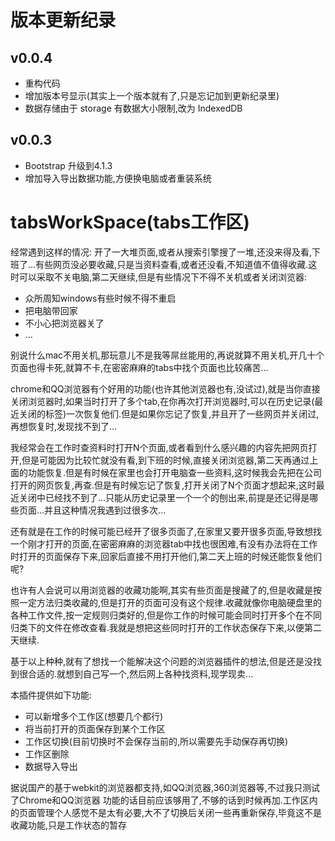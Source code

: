 # 版本更新纪录
## v0.0.4
* 重构代码
* 增加版本号显示(其实上一个版本就有了,只是忘记加到更新纪录里)
* 数据存储由于 storage 有数据大小限制,改为 IndexedDB

## v0.0.3
* Bootstrap 升级到4.1.3
* 增加导入导出数据功能,方便换电脑或者重装系统

# tabsWorkSpace(tabs工作区)
经常遇到这样的情况: 开了一大堆页面,或者从搜索引擎搜了一堆,还没来得及看,下班了...有些网页没必要收藏,只是当资料查看,或者还没看,不知道值不值得收藏.这时可以采取不关电脑,第二天继续,但是有些情况下不得不关机或者关闭浏览器:

* 众所周知windows有些时候不得不重启
* 把电脑带回家
* 不小心把浏览器关了
* ...

别说什么mac不用关机,那玩意儿不是我等屌丝能用的,再说就算不用关机,开几十个页面也得卡死,就算不卡,在密密麻麻的tabs中找个页面也比较痛苦...

chrome和QQ浏览器有个好用的功能(也许其他浏览器也有,没试过),就是当你直接关闭浏览器时,如果当时打开了多个tab,在你再次打开浏览器时,可以在历史记录(最近关闭的标签)一次恢复他们.但是如果你忘记了恢复,并且开了一些网页并关闭过,再想恢复时,发现找不到了...

我经常会在工作时查资料时打开N个页面,或者看到什么感兴趣的内容先把网页打开,但是可能因为比较忙就没有看,到下班的时候,直接关闭浏览器,第二天再通过上面的功能恢复.但是有时候在家里也会打开电脑查一些资料,这时候我会先把在公司打开的网页恢复,再查.但是有时候忘记了恢复,打开关闭了N个页面才想起来,这时最近关闭中已经找不到了...只能从历史记录里一个一个的刨出来,前提是还记得是哪些页面...并且这种情况我遇到过很多次...

还有就是在工作的时候可能已经开了很多页面了,在家里又要开很多页面,导致想找一个刚才打开的页面,在密密麻麻的浏览器tab中找也很困难,有没有办法将在工作时打开的页面保存下来,回家后直接不用打开他们,第二天上班的时候还能恢复他们呢?

也许有人会说可以用浏览器的收藏功能啊,其实有些页面是搜藏了的,但是收藏是按照一定方法归类收藏的,但是打开的页面可没有这个规律.收藏就像你电脑硬盘里的各种工作文件,按一定规则归类好的,但是你工作的时候可能会同时打开多个在不同归类下的文件在修改查看.我就是想把这些同时打开的工作状态保存下来,以便第二天继续.

基于以上种种,就有了想找一个能解决这个问题的浏览器插件的想法,但是还是没找到很合适的.就想到自己写一个,然后网上各种找资料,现学现卖...

本插件提供如下功能:
* 可以新增多个工作区(想要几个都行)
* 将当前打开的页面保存到某个工作区
* 工作区切换(目前切换时不会保存当前的,所以需要先手动保存再切换)
* 工作区删除
* 数据导入导出
  ​

据说国产的基于webkit的浏览器都支持,如QQ浏览器,360浏览器等,不过我只测试了Chrome和QQ浏览器
功能的话目前应该够用了,不够的话到时候再加.工作区内的页面管理个人感觉不是太有必要,大不了切换后关闭一些再重新保存,毕竟这不是收藏功能,只是工作状态的暂存